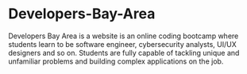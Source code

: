 # Developers-Bay-Area
Developers Bay Area is a website is an online coding bootcamp where students  learn to be software engineer, cybersecurity analysts, UI/UX designers and so on. Students are fully capable of tackling unique and unfamiliar problems and building complex applications on the job. 

